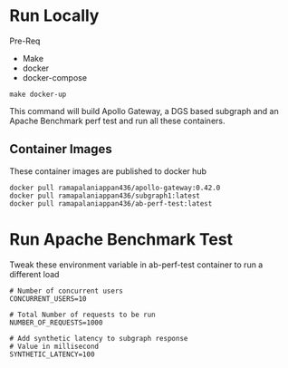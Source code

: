 # Run Locally

Pre-Req
* Make
* docker
* docker-compose

```
make docker-up
```
This command will build Apollo Gateway, a DGS based subgraph and an Apache Benchmark perf test and run all these containers.

## Container Images

These container images are published to docker hub

```
docker pull ramapalaniappan436/apollo-gateway:0.42.0
docker pull ramapalaniappan436/subgraph1:latest
docker pull ramapalaniappan436/ab-perf-test:latest
```

# Run Apache Benchmark Test

Tweak these environment variable in ab-perf-test container to run a different load
```
# Number of concurrent users
CONCURRENT_USERS=10

# Total Number of requests to be run 
NUMBER_OF_REQUESTS=1000

# Add synthetic latency to subgraph response
# Value in millisecond
SYNTHETIC_LATENCY=100
```